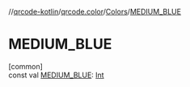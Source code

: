 //[qrcode-kotlin](../../../index.md)/[qrcode.color](../index.md)/[Colors](index.md)/[MEDIUM_BLUE](-m-e-d-i-u-m_-b-l-u-e.md)

# MEDIUM_BLUE

[common]\
const val [MEDIUM_BLUE](-m-e-d-i-u-m_-b-l-u-e.md): [Int](https://kotlinlang.org/api/latest/jvm/stdlib/kotlin/-int/index.html)
